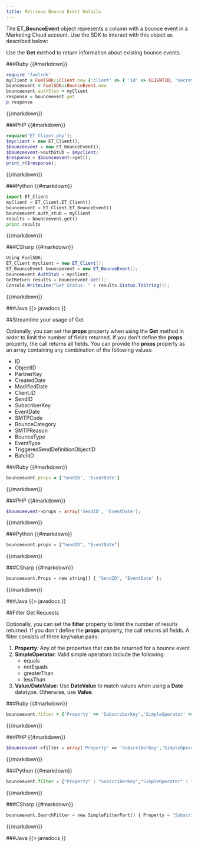 ```yaml
---
title: Retrieve Bounce Event Details
---
```

The **ET_BounceEvent** object represents a column with a bounce event in a Marketing Cloud account. Use the SDK to interact with this object as described below:

Use the **Get** method to return information about existing bounce events.

###Ruby
{{#markdown}}
```ruby  
require 'fuelsdk'
myClient = FuelSDK::Client.new {'client' => { 'id' => CLIENTID, 'secret' => SECRET }}
bounceevent = FuelSDK::BounceEvent.new
bounceevent.authStub = myClient
response = bounceevent.get
p response
```
{{/markdown}}

###PHP
{{#markdown}}
```php  
require('ET_Client.php');
$myclient = new ET_Client();
$bounceevent = new ET_BounceEvent();
$bounceevent->authStub = $myclient;
$response = $bounceevent->get();
print_r($response);
```
{{/markdown}}

###Python
{{#markdown}}
```python  
import ET_Client
myClient = ET_Client.ET_Client()
bounceevent = ET_Client.ET_BounceEvent()
bounceevent.auth_stub = myClient
results = bounceevent.get()
print results
```
{{/markdown}}

###CSharp
{{#markdown}}
```csharp  
Using FuelSDK;
ET_Client myclient = new ET_Client();
ET_BounceEvent bounceevent = new ET_BounceEvent();
bounceevent.AuthStub = myclient;
GetReturn results = bounceevent.Get();
Console.WriteLine("Get Status: " + results.Status.ToString());
```
{{/markdown}}

###Java
{{> javadocs }}


##Streamline your usage of Get

Optionally, you can set the **props** property when using the **Get** method in order to limit the number of fields returned. If you don't define the **props** property, the call returns all fields. You can provide the **props** property as an array containing any combination of the following values:
*   ID
*   ObjectID
*   PartnerKey
*   CreatedDate
*   ModifiedDate
*   Client.ID
*   SendID
*   SubscriberKey
*   EventDate
*   SMTPCode
*   BounceCategory
*   SMTPReason
*   BounceType
*   EventType
*   TriggeredSendDefinitionObjectID
*   BatchID

###Ruby
{{#markdown}}
```ruby  
bounceevent.props = ['SendID', 'EventDate']
```
{{/markdown}}

###PHP
{{#markdown}}
```php  
$bounceevent->props = array('SendID', 'EventDate');
```
{{/markdown}}

###Python
{{#markdown}}
```python  
bounceevent.props = ["SendID", "EventDate"]
```
{{/markdown}}

###CSharp
{{#markdown}}
```python  
bounceevent.Props = new string[] { "SendID", "EventDate" };
```
{{/markdown}}

###Java
{{> javadocs }}


##Filter Get Requests

Optionally, you can set the **filter** property to limit the number of results returned.  If you don't define the **props** property, the call returns all fields. A filter consists of three key/value pairs:
1.  **Property**: Any of the properties that can be returned for a bounce event
2.  **SimpleOperator**: Valid simple operators include the following:
	*   equals
	*   notEquals
	*   greaterThan
	*   lessThan
3.  **Value/DateValue**: Use **DateValue** to match values when using a **Date** datatype. Otherwise, use **Value**.

###Ruby
{{#markdown}}
```ruby  
bounceevent.filter = {'Property' => 'SubscriberKey','SimpleOperator' => 'equals','Value' => 'example@example.com'}
```
{{/markdown}}

###PHP
{{#markdown}}
```php  
$bounceevent->filter = array('Property' => 'SubscriberKey','SimpleOperator' => 'equals','Value' => 'example@example.com');
```
{{/markdown}}

###Python
{{#markdown}}
```python  
bounceevent.filter = {"Property" : "SubscriberKey","SimpleOperator" : "equals","Value" : "example@example.com"}
```
{{/markdown}}

###CSharp
{{#markdown}}
```python  
bounceevent.SearchFilter = new SimpleFilterPart() { Property = "SubscriberKey", SimpleOperator = SimpleOperators.greaterThan, Value = new string[] { "example@example.com" } };
```
{{/markdown}}

###Java
{{> javadocs }}

